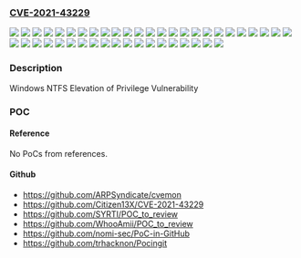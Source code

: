 ### [CVE-2021-43229](https://cve.mitre.org/cgi-bin/cvename.cgi?name=CVE-2021-43229)
![](https://img.shields.io/static/v1?label=Product&message=Windows%2010%20Version%201507&color=blue)
![](https://img.shields.io/static/v1?label=Product&message=Windows%2010%20Version%201607&color=blue)
![](https://img.shields.io/static/v1?label=Product&message=Windows%2010%20Version%201809&color=blue)
![](https://img.shields.io/static/v1?label=Product&message=Windows%2010%20Version%201909&color=blue)
![](https://img.shields.io/static/v1?label=Product&message=Windows%2010%20Version%202004&color=blue)
![](https://img.shields.io/static/v1?label=Product&message=Windows%2010%20Version%2020H2&color=blue)
![](https://img.shields.io/static/v1?label=Product&message=Windows%2010%20Version%2021H1&color=blue)
![](https://img.shields.io/static/v1?label=Product&message=Windows%2010%20Version%2021H2&color=blue)
![](https://img.shields.io/static/v1?label=Product&message=Windows%2011%20version%2021H2&color=blue)
![](https://img.shields.io/static/v1?label=Product&message=Windows%207%20Service%20Pack%201&color=blue)
![](https://img.shields.io/static/v1?label=Product&message=Windows%207&color=blue)
![](https://img.shields.io/static/v1?label=Product&message=Windows%208.1&color=blue)
![](https://img.shields.io/static/v1?label=Product&message=Windows%20Server%202008%20%20Service%20Pack%202&color=blue)
![](https://img.shields.io/static/v1?label=Product&message=Windows%20Server%202008%20R2%20Service%20Pack%201%20(Server%20Core%20installation)&color=blue)
![](https://img.shields.io/static/v1?label=Product&message=Windows%20Server%202008%20R2%20Service%20Pack%201&color=blue)
![](https://img.shields.io/static/v1?label=Product&message=Windows%20Server%202008%20Service%20Pack%202%20(Server%20Core%20installation)&color=blue)
![](https://img.shields.io/static/v1?label=Product&message=Windows%20Server%202008%20Service%20Pack%202&color=blue)
![](https://img.shields.io/static/v1?label=Product&message=Windows%20Server%202012%20(Server%20Core%20installation)&color=blue)
![](https://img.shields.io/static/v1?label=Product&message=Windows%20Server%202012%20R2%20(Server%20Core%20installation)&color=blue)
![](https://img.shields.io/static/v1?label=Product&message=Windows%20Server%202012%20R2&color=blue)
![](https://img.shields.io/static/v1?label=Product&message=Windows%20Server%202012&color=blue)
![](https://img.shields.io/static/v1?label=Product&message=Windows%20Server%202016%20(Server%20Core%20installation)&color=blue)
![](https://img.shields.io/static/v1?label=Product&message=Windows%20Server%202016&color=blue)
![](https://img.shields.io/static/v1?label=Product&message=Windows%20Server%202019%20(Server%20Core%20installation)&color=blue)
![](https://img.shields.io/static/v1?label=Product&message=Windows%20Server%202019&color=blue)
![](https://img.shields.io/static/v1?label=Product&message=Windows%20Server%202022&color=blue)
![](https://img.shields.io/static/v1?label=Product&message=Windows%20Server%20version%202004&color=blue)
![](https://img.shields.io/static/v1?label=Product&message=Windows%20Server%20version%2020H2&color=blue)
![](https://img.shields.io/static/v1?label=Version&message=10.0.0%3C%2010.0.10240.19145%20&color=brighgreen)
![](https://img.shields.io/static/v1?label=Version&message=10.0.0%3C%2010.0.14393.4825%20&color=brighgreen)
![](https://img.shields.io/static/v1?label=Version&message=10.0.0%3C%2010.0.17763.2366%20&color=brighgreen)
![](https://img.shields.io/static/v1?label=Version&message=10.0.0%3C%2010.0.18363.1977%20&color=brighgreen)
![](https://img.shields.io/static/v1?label=Version&message=10.0.0%3C%2010.0.19041.1415%20&color=brighgreen)
![](https://img.shields.io/static/v1?label=Version&message=10.0.0%3C%2010.0.19042.1415%20&color=brighgreen)
![](https://img.shields.io/static/v1?label=Version&message=10.0.0%3C%2010.0.19043.1415%20&color=brighgreen)
![](https://img.shields.io/static/v1?label=Version&message=10.0.0%3C%2010.0.19044.1415%20&color=brighgreen)
![](https://img.shields.io/static/v1?label=Version&message=10.0.0%3C%2010.0.20348.405%20&color=brighgreen)
![](https://img.shields.io/static/v1?label=Version&message=10.0.0%3C%2010.0.22000.376%20&color=brighgreen)
![](https://img.shields.io/static/v1?label=Version&message=6.0.0%3C%206.0.6003.21309%20&color=brighgreen)
![](https://img.shields.io/static/v1?label=Version&message=6.0.0%3C%206.1.7601.25796%20&color=brighgreen)
![](https://img.shields.io/static/v1?label=Version&message=6.1.0%3C%206.1.7601.25796%20&color=brighgreen)
![](https://img.shields.io/static/v1?label=Version&message=6.2.0%3C%206.2.9200.23545%20&color=brighgreen)
![](https://img.shields.io/static/v1?label=Version&message=6.3.0%3C%206.3.9600.20207%20&color=brighgreen)
![](https://img.shields.io/static/v1?label=Vulnerability&message=Elevation%20of%20Privilege&color=brighgreen)

### Description

Windows NTFS Elevation of Privilege Vulnerability

### POC

#### Reference
No PoCs from references.

#### Github
- https://github.com/ARPSyndicate/cvemon
- https://github.com/Citizen13X/CVE-2021-43229
- https://github.com/SYRTI/POC_to_review
- https://github.com/WhooAmii/POC_to_review
- https://github.com/nomi-sec/PoC-in-GitHub
- https://github.com/trhacknon/Pocingit

